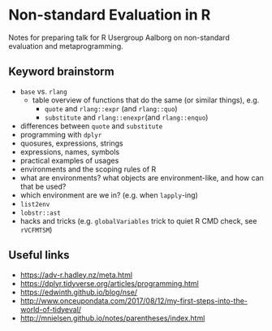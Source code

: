 # Non-standard Evaluation in R

Notes for preparing talk for R Usergroup Aalborg on non-standard evaluation and metaprogramming.

## Keyword brainstorm

- `base` vs. `rlang`
  + table overview of functions that do the same (or similar things), e.g.
    * `quote` and `rlang::expr` (and `rlang::quo`)
    * `substitute` and `rlang::enexpr`(and `rlang::enquo`)
- differences between `quote` and `substitute` 
- programming with `dplyr`
- quosures, expressions, strings
- expressions, names, symbols
- practical examples of usages 
- environments and the scoping rules of R
- what are environments? what objects are environment-like, and how can that be used?
- which environment are we in? (e.g. when `lapply`-ing)
- `list2env`
- `lobstr::ast`
- hacks and tricks (e.g. `globalVariables` trick to quiet R CMD check, see `rVCFMTSM`)


## Useful links

- https://adv-r.hadley.nz/meta.html
- https://dplyr.tidyverse.org/articles/programming.html
- https://edwinth.github.io/blog/nse/
- http://www.onceupondata.com/2017/08/12/my-first-steps-into-the-world-of-tidyeval/
- http://mnielsen.github.io/notes/parentheses/index.html
